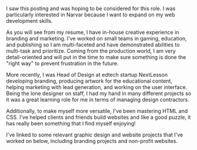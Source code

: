 


I saw this posting and was hoping to be considered for this role.
I was particularly interested in Narvar because I want to expand on my web development skills.

As you will see from my resume, I have in-house creative experience in branding and marketing. I've worked on small teams in gaming, education, and publishing so I am multi-faceted and have demonstrated abilities to multi-task and prioritize. Coming from the production world, I am very detail-oriented and will put in the time to make sure something is done the "right way" to prevent frustration in the future.

More recently, I was Head of Design at edtech startup NextLesson developing branding, producing artwork for the educational content, helping marketing with lead generation, and working on the user interface. Being the lone designer on staff, I had my hand in many different projects so it was a great learning role for me in terms of managing design contractors.

Additionally, to make myself more versatile, I've been mastering HTML and CSS. I've helped clients and friends build websites and like a good puzzle, it has really been something that I find myself enjoying!

I've linked to some relevant graphic design and website projects that I've worked on below, including branding projects and non-profit websites.

<!--
Job Description
This position will leverage human-centered design to rapidly research, design and prototype new digital, physical, and service experiences across the Sutter Health system. Responsible for visual design, including conceptualization, prototyping, branding, comunication design, user interface design, digital design, illustration, presentation design, data visualization and/or information design for multiple projects with diverse stakeholder groups.

Helps visualize and synthesize information to clearly communicate stakeholder needs, insights, human needs and opportunity areas, and working with other designers to rapidly build and develop new prototypes and products.
Participates in qualitative and quantitative research to understand current practices of care delivery in place at Sutter hospitals and doctor's offices (from the patient, provider and care team perspectives), as well as the human journey outside of the healthcare system.

This position will leverage knowledge of communication design and visual design, and also storytelling and prototyping in a variety of mediums such as print, digital, illustration, video/animation, and spaces. This position will collaborate with an interdisciplinary team that includes other designers, researchers, project managers, business designers, and engineers.

Job Requirements
Education Bachelor's degree in Design, Business, Healthcare or other related field required or equivalent education/experience


Experience
3-5 years -Design Experience: 3+ years. Has strong portfolio, highlighting communication design, visual design, branding, digital design, presentation design, data visualization and/or information design. Required
0-2 years - Some healthcare experience preferred, but not required. We also value someone with an outside perspective to keep the team’s thinking fresh. Preferred


Skills and Knowledge
-Has a depth in communication design and visual design, and also is a strong storyteller and prototyper in a variety of mediums such as print, digital, illustration, video/animation, and spaces.
-Comfortable participating in the human-centered design process, collaborating with an interdisciplinary team on generative research, synthesis, insights, prototyping, and implementation.
-Communications and Visual Design: Creatively translates ideas into visual stories, whether that is a new brand, a logo, a presentation, a digital mockup, a storyboard, or complex information design of a system map or patient journey. Imagines and executes visual tone, colors, typography, hierarchies and systems for both internal projects, external partnership pilots, and for the team brand.
-Prototyping: Proven ability to prototype ideas and translate concepts into tangible deliverables on projects ranging from service design, digital products, physical spaces, and/or new technologies.
-Research: Ability to participate as a contributor on an interdisciplinary human-centered design team that includes other designers, project managers, strategists and clinical front-line providers and site operators. Conduct research to understand current practices of care delivery in place at Sutter hospitals and doctor’s offices (from the patient, provider and care team perspectives), as well as the human journey outside of the healthcare system. Help synthesize findings with team and clearly communicate and visualize stakeholder needs, insights, human needs and opportunity areas.
-Storytelling: Proven experience (as a career or a hobby) in one of the following storytelling mediums also strongly preferred: writing, film/video, illustration, animation, or photography.
-Digital UX/UI: Can mockup digital solutions such as websites/apps, collaborating with teams to develop the concept, wireframe, prototype, build, conduct usability testing, and manage/upkeep on an ongoing basis.
-Interpersonal: Ability to articulate a vision and translate complex ideas into lay terms, and to engage with diverse audiences, including peers, management, and external partners. Comfortable communicating the value of design to non-designers.
- Toolkit: Fluent in Adobe Creative Suite, Keynote, Sketch, Microsoft Office Suite. Video and Audio Editing/Post-production capabilities preferred. -->